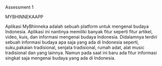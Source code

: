 Assessment 1

MYBHINNEKAAPP

Aplikasi MyBhinneka adalah sebuah platform untuk mengenal budaya Indonesia. Aplikasi ini nantinya memiliki banyak fitur seperti fitur artikel, video, kuis, dan informasi mengenai budaya Indonesia. Didalamnya terdiri sebuah informasi budaya apa saja yang ada di Indonesia seperti, suku,pakaian tradisional, senjata tradisional, rumah adat, alat music tradisional dan yang lainnya. Namun pada saat ini baru ada fitur informasi singkat saja mengenai budaya yang ada di Indonesia.
